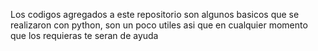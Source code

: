 Los codigos agregados a este repositorio son algunos basicos que se realizaron con python, son un poco utiles asi que en cualquier momento que los requieras te seran de ayuda
